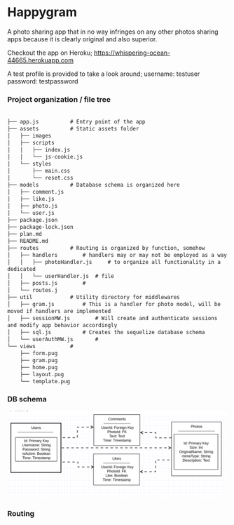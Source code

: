 # Happygram

A photo sharing app that in no way infringes on any other photos sharing apps because it is clearly original and also superior.

Checkout the app on Heroku;
https://whispering-ocean-44665.herokuapp.com

A test profile is provided to take a look around;
username: testuser
password: testpassword


### Project organization / file tree
```

├── app.js 			# Entry point of the app
├── assets			# Static assets folder
│   ├── images
│   ├── scripts
│   │   ├── index.js
│   │   └── js-cookie.js
│   └── styles
│       ├── main.css
│       └── reset.css
├── models			# Database schema is organized here
│   ├── comment.js
│   ├── like.js
│   ├── photo.js
│   └── user.js
├── package.json
├── package-lock.json
├── plan.md
├── README.md
├── routes			# Routing is organized by function, somehow
│   ├── handlers		# handlers may or may not be employed as a way
│   │   ├── photoHandler.js 	# to organize all functionality in a dedicated
│   │   └── userHandler.js 	# file
│   ├── posts.js 		# 
│   └── routes.j
├── util			# Utility directory for middlewares
│   ├── gram.js 		# This is a handler for photo model, will be moved if handlers are implemented
│   ├── sessionMW.js 		# Will create and authenticate sessions and modify app behavior accordingly
│   ├── sql.js 			# Creates the sequelize database schema
│   └── userAuthMW.js 		# 
└── views			# 
    ├── form.pug
    ├── gram.pug
    ├── home.pug
    ├── layout.pug
    └── template.pug

```

### DB schema

![schema](assets/images/Happygram_schema_uml.jpg)

### Routing



